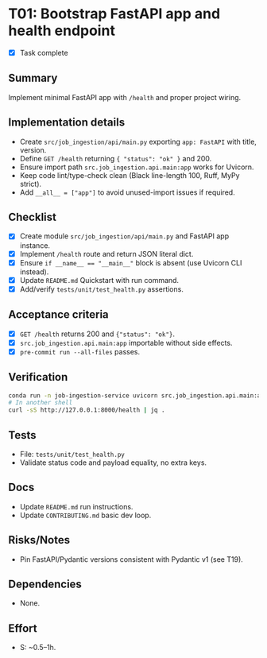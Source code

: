 # T01: Bootstrap FastAPI app and health endpoint

- [x] Task complete

## Summary
Implement minimal FastAPI app with `/health` and proper project wiring.

## Implementation details
- Create `src/job_ingestion/api/main.py` exporting `app: FastAPI` with title, version.
- Define `GET /health` returning `{ "status": "ok" }` and 200.
- Ensure import path `src.job_ingestion.api.main:app` works for Uvicorn.
- Keep code lint/type-check clean (Black line-length 100, Ruff, MyPy strict).
- Add `__all__ = ["app"]` to avoid unused-import issues if required.

## Checklist
- [x] Create module `src/job_ingestion/api/main.py` and FastAPI app instance.
- [x] Implement `/health` route and return JSON literal dict.
- [x] Ensure `if __name__ == "__main__"` block is absent (use Uvicorn CLI instead).
- [x] Update `README.md` Quickstart with run command.
- [x] Add/verify `tests/unit/test_health.py` assertions.

## Acceptance criteria
- [x] `GET /health` returns 200 and `{"status": "ok"}`.
- [x] `src.job_ingestion.api.main:app` importable without side effects.
- [x] `pre-commit run --all-files` passes.

## Verification
```bash
conda run -n job-ingestion-service uvicorn src.job_ingestion.api.main:app --reload
# In another shell
curl -sS http://127.0.0.1:8000/health | jq .
```

## Tests
- File: `tests/unit/test_health.py`
- Validate status code and payload equality, no extra keys.

## Docs
- Update `README.md` run instructions.
- Update `CONTRIBUTING.md` basic dev loop.

## Risks/Notes
- Pin FastAPI/Pydantic versions consistent with Pydantic v1 (see T19).

## Dependencies
- None.

## Effort
- S: ~0.5–1h.
